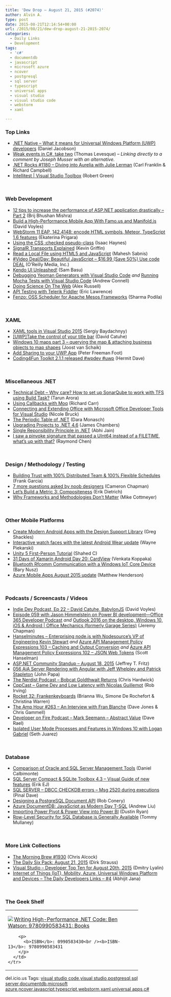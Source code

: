 ```yaml
---
title: 'Dew Drop – August 21, 2015 (#2074)'
author: Alvin A.
type: post
date: 2015-08-21T12:14:54+00:00
url: /2015/08/21/dew-drop-august-21-2015-2074/
categories:
  - Daily Links
  - Development
tags:
  - 'c#'
  - documentdb
  - javascript
  - microsoft azure
  - ncover
  - postgresql
  - sql server
  - typescript
  - universal apps
  - visual studio
  - visual studio code
  - webstorm
  - xaml

---
```

### <a name="top"></a>Top Links

  * <a href="http://blogs.windows.com/buildingapps/2015/08/20/net-native-what-it-means-for-universal-windows-platform-uwp-developers/" target="_blank">.NET Native – What it means for Universal Windows Platform (UWP) developers</a> (Daniel Jacobson)
  * <a href="http://www.thomaslevesque.com/2015/08/16/weak-events-in-c-take-two/#comment-82055" target="_blank">Weak events in C#, take two</a> (Thomas Levesque) _&#8211; Linking directly to a comment by Joseph Musser with an alternative._
  * <a href="http://www.dotnetrocks.com/default.aspx?ShowNum=1180" target="_blank">.NET Rocks #1180 &#8211; Diving into Aurelia with Julie Lerman</a> (Carl Franklin & Richard Campbell)
  * <a href="https://channel9.msdn.com/Shows/Visual-Studio-Toolbox/Intellitest" target="_blank">Intellitest | Visual Studio Toolbox</a> (Robert Green)

&nbsp;

### <a name="web"></a>Web Development

  * <a href="http://www.infragistics.com/community/blogs/brijmishra/archive/2015/08/21/12-tips-to-increase-the-performance-of-asp-net-application-drastically-part-2.aspx" target="_blank">12 tips to increase the performance of ASP.NET application drastically – Part 2</a> (Brij Bhushan Mishra)
  * <a href="http://code.tutsplus.com/tutorials/build-a-high-performance-mobile-app-with-famous-and-manifoldjs--cms-24496" target="_blank">Build a High-Performance Mobile App With Famo.us and Manifold.js</a> (David Voyles)
  * <a href="http://blog.jetbrains.com/webstorm/2015/08/webstorm-11-eap-142-4148/" target="_blank">WebStorm 11 EAP, 142.4148: encode HTML symbols, Meteor, TypeScript 1.6 features</a> (Ekaterina Prigara)
  * <a href="http://feedproxy.google.com/~r/geekswithblogs/~3/OUJPV5rxYtc/using-the-css-checked-pseudo-class.aspx" target="_blank">Using the CSS :checked pseudo-class</a> (Isaac Haynes)
  * <a href="http://feedproxy.google.com/~r/KevinGriffin/~3/GuPxbLzy_4w/" target="_blank">SignalR Transports Explained</a> (Kevin Griffin)
  * <a href="http://feedproxy.google.com/~r/netCurryRecentArticles/~3/EqQkpsQPE6g/ShowArticle.aspx" target="_blank">Read a Local File using HTML5 and JavaScript</a> (Mahesh Sabnis)
  * <a href="http://feedproxy.google.com/~r/oreilly/news/~3/3VhA63IlOTk/0636920030706.do" target="_blank">#Video Deal/Day: Beautiful JavaScript &#8211; $16.99 (Save 50%) Use code DEAL</a> (O&#8217;Reilly Media, Inc.)
  * <a href="http://developer.telerik.com/products/kendo-ui-unleashed/" target="_blank">Kendo UI Unleashed!</a> (Sam Basu)
  * <a href="http://feedproxy.google.com/~r/AndrewConnell/~3/tv-_nDYr2iQ/debugging-yeoman-generators-with-visual-studio-code" target="_blank">Debugging Yeoman Generators with Visual Studio Code</a> _and_ <a href="http://feedproxy.google.com/~r/AndrewConnell/~3/tXRVonT2X-s/running-mocha-tests-with-visual-studio-code" target="_blank">Running Mocha Tests with Visual Studio Code</a> (Andrew Connell)
  * <a href="https://infrequently.org/2015/08/doing-science-on-the-web/" target="_blank">Doing Science On The Web</a> (Alex Russell)
  * <a href="http://tracking.feedpress.it/link/10810/1651099" target="_blank">API Testing with Telerik Fiddler</a> (Eric Lawrence)
  * <a href="http://techblog.netflix.com/2015/08/fenzo-oss-scheduler-for-apache-mesos.html" target="_blank">Fenzo: OSS Scheduler for Apache Mesos Frameworks</a> (Sharma Podila)

&nbsp;

### <a name="silverlight"></a>XAML

  * <a href="http://feedproxy.google.com/~r/CanDevs/~3/FOnT9y0vf3M/xaml-tools-in-visual-studio-2015.aspx" target="_blank">XAML tools in Visual Studio 2015</a> (Sergiy Baydachnyy)
  * <a href="http://blogs.msdn.com/b/eternalcoding/archive/2015/08/20/uwp-take-the-control-of-your-title-bar.aspx" target="_blank">[UWP]Take the control of your title bar</a> (David Catuhe)
  * <a href="http://feedproxy.google.com/~r/blogspot/dotnetbyexample/~3/vJHoOnhszDg/windows-10-maps-part-3-querying-map.html" target="_blank">Windows 10 maps part 3 &#8211; querying the map & attaching business objects to map shapes</a> (Joost van Schaik)
  * <a href="http://feedproxy.google.com/~r/PeterFoot/~3/g2PFoS5m4W0/" target="_blank">Add Sharing to your UWP App</a> (Peter Freeman Foot)
  * <a href="https://invokeit.wordpress.com/2015/08/20/coding4fun-toolkit-2-1-1-released-wpdev-uwp/" target="_blank">Coding4Fun Toolkit 2.1.1 released #wpdev #uwp</a> (Hermit Dave)

&nbsp;

### <a name="dotnet"></a>Miscellaneous .NET

  * <a href="http://feedproxy.google.com/~r/visualstudiogeeks/otas/~3/0kTag_uqEh0/Configure-TFS2015-with-SonarQube-using-BuildTask-to-Track-Technical-Debt" target="_blank">Technical Debt &#8211; Why care? How to set up SonarQube to work with TFS using Build Task?</a> (Tarun Arora)
  * <a href="http://feedproxy.google.com/~r/BlackwaspLatestAdditions/~3/Gl7SuY3Hrtk/RSSLanding.aspx" target="_blank">Using Callbacks with Moq</a> (Richard Carr)
  * <a href="http://blogs.msdn.com/b/visualstudio/archive/2015/08/20/connecting-and-extending-office-with-microsoft-office-developer-tools-for-visual-studio.aspx" target="_blank">Connecting and Extending Office with Microsoft Office Developer Tools for Visual Studio</a> (Nicole Bruck)
  * <a href="http://www.infragistics.com/community/blogs/d-coding/archive/2015/08/20/the-periodic-table-of-net.aspx" target="_blank">The Periodic Table of .NET</a> (Dara Monasch)
  * <a href="http://feedproxy.google.com/~r/CanDevs/~3/GX51zrqZgAY/upgrading-projects-to-net-4-6.aspx" target="_blank">Upgrading Projects to .NET 4.6</a> (James Chambers)
  * <a href="http://www.abhijainsblog.com/2015/08/single-reponsibility-principle-in-net.html" target="_blank">Single Reponsibility Principle in .NET</a> (Abhi Jain)
  * <a href="http://blogs.msdn.com/b/oldnewthing/archive/2015/08/20/10636350.aspx" target="_blank">I saw a pinvoke signature that passed a UInt64 instead of a FILETIME, what&#8217;s up with that?</a> (Raymond Chen)

&nbsp;

### <a name="design"></a>Design / Methodology / Testing

  * <a href="https://www.cycligent.com/blog/building-trust-100-distributed-team-100-flexible-schedules/" target="_blank">Building Trust with 100% Distributed Team & 100% Flexible Schedules</a> (Frank Garcia)
  * <a href="http://www.webdesignerdepot.com/2015/08/7-more-questions-asked-by-noob-designers/" target="_blank">7 more questions asked by noob designers</a> (Cameron Chapman)
  * <a href="http://blog.ndepend.com/lets-build-a-metric-3-compositeness/" target="_blank">Let’s Build a Metric 3: Compositeness</a> (Erik Dietrich)
  * <a href="http://feedproxy.google.com/~r/LeadingAgile/~3/MEz1SC0Ue7E/" target="_blank">Why Frameworks and Methodologies Don’t Matter</a> (Mike Cottmeyer)

&nbsp;

### <a name="mobile"></a>Other Mobile Platforms

  * <a href="https://visualstudiomagazine.com/articles/2015/08/01/create-modern-android-apps.aspx" target="_blank">Create Modern Android Apps with the Design Support Library</a> (Greg Shackles)
  * <a href="http://feedproxy.google.com/~r/blogspot/hsDu/~3/fxH4pGOxTSc/interactive-watch-faces-with-latest.html" target="_blank">Interactive watch faces with the latest Android Wear update</a> (Wayne Piekarski)
  * <a href="http://wakeupandcode.com/unity-5-first-person-tutorial/" target="_blank">Unity 5 First-Person Tutorial</a> (Shahed C)
  * <a href="http://blog.falafel.com/31-days-of-xamarin-android-day-20-cardview/" target="_blank">31 Days of Xamarin Android Day 20: CardView</a> (Venkata Koppaka)
  * <a href="http://blog.falafel.com/bluetooth-rfcomm-communication-with-a-windows-iot-core-device/" target="_blank">Bluetooth Rfcomm Communication with a Windows IoT Core Device</a> (Bary Nusz)
  * <a href="http://azure.microsoft.com/blog/2015/08/20/azure-mobile-apps-august-2015-update/" target="_blank">Azure Mobile Apps August 2015 update</a> (Matthew Henderson)

&nbsp;

### <a name="podcasts"></a>Podcasts / Screencasts / Videos

  * <a href="http://www.davevoyles.com/indie-dev-podcast-ep-22-david-catuhe-babylonjs/" target="_blank">Indie Dev Podcast, Ep 22 – David Catuhe, BabylonJS</a> (David Voyles)
  * <a href="https://blogs.office.com/2015/08/20/episode-059-with-jason-himmelstein-on-power-bi-development-office-365-developer-podcast/" target="_blank">Episode 059 with Jason Himmelstein on Power BI development—Office 365 Developer Podcast</a> _and_ <a href="https://channel9.msdn.com/Shows/The-Garage-Series-for-Office-365/Outlook-2016-on-the-desktop-Windows-10-iOS--Android" target="_blank">Outlook 2016 on the desktop, Windows 10, iOS & Android | Office Mechanics (formerly Garage Series)</a> (Jeremy Chapman)
  * <a href="http://www.hanselminutes.com/default.aspx?ShowID=15485" target="_blank">Hanselminutes &#8211; Enterprising node.js with Nodesource&#8217;s VP of Engineering Kevin Stewart</a> _and_ <a href="https://channel9.msdn.com/Shows/Azure-Friday/Azure-API-Management-Policy-Expressions-103-Caching-and-Output-Conversion" target="_blank">Azure API Management Policy Expressions 103 &#8211; Caching and Output Conversion</a> _and_ <a href="https://channel9.msdn.com/Shows/Azure-Friday/Azure-API-Management-Policy-Expressions-102-JSON-Web-Tokens" target="_blank">Azure API Management Policy Expressions 102 &#8211; JSON Web Tokens</a> (Scott Hanselman)
  * <a href="http://blogs.msdn.com/b/webdev/archive/2015/08/20/asp-net-community-standup-august-18-2015.aspx" target="_blank">ASP.NET Community Standup &#8211; August 18, 2015</a> (Jeffrey T. Fritz)
  * <a href="https://devchat.tv/adventures-in-angular/056-aia-server-rendering-with-angular-with-jeff-whelpley-and-patrick-stapleton" target="_blank">056 AiA Server Rendering with Angular with Jeff Whelpley and Patrick Stapleton</a> (John Papa)
  * <a href="http://nerdist.libsyn.com/bobcat-goldthwait-returns" target="_blank">The Nerdist Podcast &#8211; Bobcat Goldthwait Returns</a> (Chris Hardwick)
  * <a href="http://cppcast.libsyn.com/game-dev-and-low-latency-with-nicolas-guillemot" target="_blank">CppCast &#8211; Game Dev and Low Latency with Nicolas Guillemot</a> (Rob Irving)
  * <a href="http://relay.fm/rocket/32" target="_blank">Rocket 32: Frankenkeyboards</a> (Brianna Wu, Simone De Rochefort & Christina Warren)
  * <a href="http://feedproxy.google.com/~r/TheAmpHour/~3/ZGrbZkfsHOw/" target="_blank">The Amp Hour #263 – An Interview with Fran Blanche</a> (Dave Jones & Chris Gammell)
  * <a href="http://developeronfire.com:80/Podcast/Episodes/mark-seemann" target="_blank">Developer on Fire Podcast &#8211; Mark Seemann &#8211; Abstract Value</a> (Dave Rael)
  * <a href="https://channel9.msdn.com/Blogs/Seth-Juarez/Isolated-User-Mode-Processes-and-Features-in-Windows-10-with-Logan-Gabriel" target="_blank">Isolated User Mode Processes and Features in Windows 10 with Logan Gabriel</a> (Seth Juarez)

&nbsp;

### <a name="sql"></a>Database

  * <a href="http://feedproxy.google.com/~r/MSSQLTips-LatestSqlServerTips/~3/RN-IXH-oLpE/tip.asp" target="_blank">Comparison of Oracle and SQL Server Management Tools</a> (Daniel Calbimonte)
  * <a href="http://feedproxy.google.com/~r/ErikejBlogsAboutSqlCompactnetAndRelatedStuff/~3/ymJZphF5pNI/sql-server-compact-sqlite-toolbox-43.html" target="_blank">SQL Server Compact & SQLite Toolbox 4.3 – Visual Guide of new features</a> (Erik EJ)
  * <a href="http://blog.sqlauthority.com/2015/08/21/sql-server-dbcc-checkdb-errors-msg-2520-during-executions/" target="_blank">SQL SERVER – DBCC CHECKDB errors – Msg 2520 during executions</a> (Pinal Dave)
  * <a href="http://feedproxy.google.com/~r/wekeroad/EeKc/~3/hP0e78eF2PI/" target="_blank">Designing a PostgreSQL Document API</a> (Rob Conery)
  * <a href="http://azure.microsoft.com/blog/2015/08/20/azure-documentdb-javascript-as-modern-day-t-sql/" target="_blank">Azure DocumentDB: JavaScript as Modern Day T-SQL</a> (Andrew Liu)
  * <a href="http://www.sqlservercentral.com/blogs/sql-with-dustin-ryan/2015/08/20/importing-power-pivot-power-view-into-power-bi/" target="_blank">Importing Power Pivot & Power View into Power BI</a> (Dustin Ryan)
  * <a href="http://azure.microsoft.com/blog/2015/08/20/row-level-security-for-sql-database-is-generally-available/" target="_blank">Row-Level Security for SQL Database is Generally Available</a> (Tommy Mullaney)

&nbsp;

### <a name="links"></a>More Link Collections

  * <a href="http://feedproxy.google.com/~r/ReflectivePerspective/~3/3WAYl0dvU0M/" target="_blank">The Morning Brew #1930</a> (Chris Alcock)
  * <a href="http://www.dirkstrauss.com/the-daily-six-pack/parallels-desktop-11" target="_blank">The Daily Six Pack: August 21, 2015</a> (Dirk Strauss)
  * <a href="http://www.lyalin.com/2015/08/20/visual-studio-developer-top-ten-for-august-20th-2015/" target="_blank">Visual Studio – Developer Top Ten for August 20th, 2015</a> (Dmitry Lyalin)
  * <a href="http://abhijitjana.net/2015/08/20/internet-of-things-iot-mobility-azure-universal-windows-platform-and-devices-the-daily-developers-links-4/" target="_blank">Internet of Things (IoT), Mobility, Azure, Universal Windows Platform and Devices – The Daily Developers Links – #4</a> (Abhijit Jana)

&nbsp;

### <a name="shelf"></a>The Geek Shelf

<div id="scid:7dc1bd33-94bd-46fd-a20b-0131235bcd47:b112cf41-2bff-482e-ace9-07dc78c98789" class="wlWriterEditableSmartContent" style="float: none; padding-bottom: 0px; padding-top: 0px; padding-left: 0px; margin: 0px; display: inline; padding-right: 0px">
  <table cellspacing="0" cellpadding="2" width="400" border="0" unselectable="on">
    <tr>
      <td valign="top" width="400">
        <p>
          <a title="Writing High-Performance .NET Code: Ben Watson: 9780990583431: Books" href="http://www.amazon.com/exec/obidos/ASIN/0990583430/amazin-20"><img data-recalc-dims="1" decoding="async" src="https://i0.wp.com/images.amazon.com/images/P/0990583430.01.MZZZZZZZ.jpg?w=660" border="0" align="left" style="float:left" />Writing High-Performance .NET Code: Ben Watson: 9780990583431: Books</a>
        </p>
        
        <p>
          <b>ISBN</b>: 0990583430<br /><b>ISBN-13</b>: 9780990583431
        </p>
      </td>
    </tr>
  </table>
</div>

<div id="scid:0767317B-992E-4b12-91E0-4F059A8CECA8:01de78f8-0e1b-4a3c-83a1-bdaeea20abb4" class="wlWriterEditableSmartContent" style="float: none; padding-bottom: 0px; padding-top: 0px; padding-left: 0px; margin: 0px; display: inline; padding-right: 0px">
  del.icio.us Tags: <a href="http://del.icio.us/popular/visual+studio+code" rel="tag">visual studio code</a>,<a href="http://del.icio.us/popular/visual+studio" rel="tag">visual studio</a>,<a href="http://del.icio.us/popular/postgresql" rel="tag">postgresql</a>,<a href="http://del.icio.us/popular/sql+server" rel="tag">sql server</a>,<a href="http://del.icio.us/popular/documentdb" rel="tag">documentdb</a>,<a href="http://del.icio.us/popular/microsoft+azure" rel="tag">microsoft azure</a>,<a href="http://del.icio.us/popular/ncover" rel="tag">ncover</a>,<a href="http://del.icio.us/popular/javascript" rel="tag">javascript</a>,<a href="http://del.icio.us/popular/typescript" rel="tag">typescript</a>,<a href="http://del.icio.us/popular/webstorm" rel="tag">webstorm</a>,<a href="http://del.icio.us/popular/xaml" rel="tag">xaml</a>,<a href="http://del.icio.us/popular/universal+apps" rel="tag">universal apps</a>,<a href="http://del.icio.us/popular/c%23" rel="tag">c#</a>
</div>
